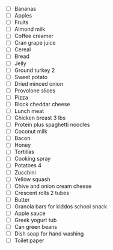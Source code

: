 - [ ] Bananas
- [ ] Apples
- [ ] Fruits
- [ ] Almond milk
- [ ] Coffee creamer
- [ ] Cran grape juice 
- [ ] Cereal
- [ ] Bread
- [ ] Jelly
- [ ] Ground turkey 2
- [ ] Sweet potato
- [ ] Dried minced onion
- [ ] Provolone slices
- [ ] Pizza
- [ ] Block cheddar cheese
- [ ] Lunch meat
- [ ] Chicken breast 3 lbs
- [ ] Protein plus spaghetti noodles
- [ ] Coconut milk
- [ ] Bacon
- [ ] Honey
- [ ] Tortillas
- [ ] Cooking spray
- [ ] Potatoes 4
- [ ] Zucchini 
- [ ] Yellow squash
- [ ] Chive and onion cream cheese
- [ ] Crescent rolls 2 tubes
- [ ] Butter
- [ ] Granola bars for kiddos school snack 
- [ ] Apple sauce
- [ ] Greek yogurt tub
- [ ] Can green beans
- [ ] Dish soap for hand washing
- [ ] Toilet paper
